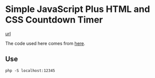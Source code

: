 # Simple JavaScript Plus HTML and CSS Countdown Timer
[url](https://adampaulukanis.github.io/countdown/)

The code used here comes from [here](https://webdevtrick.com/javascript-countdown-timer/).

## Use

```
php -S localhost:12345
```
